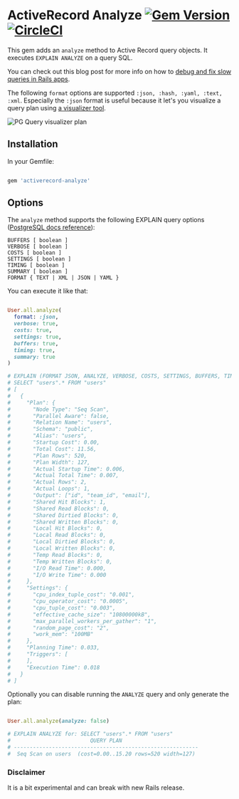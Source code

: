 # ActiveRecord Analyze [![Gem Version](https://badge.fury.io/rb/activerecord-analyze.svg)](https://badge.fury.io/rb/activerecord-analyze) [![CircleCI](https://circleci.com/gh/pawurb/activerecord-analyze.svg?style=svg)](https://circleci.com/gh/pawurb/activerecord-analyze)

This gem adds an `analyze` method to Active Record query objects. It executes `EXPLAIN ANALYZE` on a query SQL.

You can check out this blog post for more info on how to [debug and fix slow queries in Rails apps](https://pawelurbanek.com/slow-rails-queries).

The following `format` options are supported `:json, :hash, :yaml, :text, :xml`. Especially the `:json` format is useful because it let's you visualize a query plan using [a visualizer tool](https://tatiyants.com/pev/#/plans/new).

![PG Query visualizer plan](https://raw.githubusercontent.com/pawurb/activerecord-analyze/master/query-plan.png)

## Installation

In your Gemfile:

```ruby

gem 'activerecord-analyze'

```

## Options

The `analyze` method supports the following EXPLAIN query options ([PostgreSQL docs reference](https://www.postgresql.org/docs/12/sql-explain.html)):

```
BUFFERS [ boolean ]
VERBOSE [ boolean ]
COSTS [ boolean ]
SETTINGS [ boolean ]
TIMING [ boolean ]
SUMMARY [ boolean ]
FORMAT { TEXT | XML | JSON | YAML }
```

You can execute it like that:

```ruby

User.all.analyze(
  format: :json,
  verbose: true,
  costs: true,
  settings: true,
  buffers: true,
  timing: true,
  summary: true
)

# EXPLAIN (FORMAT JSON, ANALYZE, VERBOSE, COSTS, SETTINGS, BUFFERS, TIMING, SUMMARY)
# SELECT "users".* FROM "users"
# [
#   {
#     "Plan": {
#       "Node Type": "Seq Scan",
#       "Parallel Aware": false,
#       "Relation Name": "users",
#       "Schema": "public",
#       "Alias": "users",
#       "Startup Cost": 0.00,
#       "Total Cost": 11.56,
#       "Plan Rows": 520,
#       "Plan Width": 127,
#       "Actual Startup Time": 0.006,
#       "Actual Total Time": 0.007,
#       "Actual Rows": 2,
#       "Actual Loops": 1,
#       "Output": ["id", "team_id", "email"],
#       "Shared Hit Blocks": 1,
#       "Shared Read Blocks": 0,
#       "Shared Dirtied Blocks": 0,
#       "Shared Written Blocks": 0,
#       "Local Hit Blocks": 0,
#       "Local Read Blocks": 0,
#       "Local Dirtied Blocks": 0,
#       "Local Written Blocks": 0,
#       "Temp Read Blocks": 0,
#       "Temp Written Blocks": 0,
#       "I/O Read Time": 0.000,
#       "I/O Write Time": 0.000
#     },
#     "Settings": {
#       "cpu_index_tuple_cost": "0.001",
#       "cpu_operator_cost": "0.0005",
#       "cpu_tuple_cost": "0.003",
#       "effective_cache_size": "10800000kB",
#       "max_parallel_workers_per_gather": "1",
#       "random_page_cost": "2",
#       "work_mem": "100MB"
#     },
#     "Planning Time": 0.033,
#     "Triggers": [
#     ],
#     "Execution Time": 0.018
#   }
# ]

```

Optionally you can disable running the `ANALYZE` query and only generate the plan:

```ruby

User.all.analyze(analyze: false)

# EXPLAIN ANALYZE for: SELECT "users".* FROM "users"
#                         QUERY PLAN
# ----------------------------------------------------------
#  Seq Scan on users  (cost=0.00..15.20 rows=520 width=127)

```

### Disclaimer

It is a bit experimental and can break with new Rails release.
